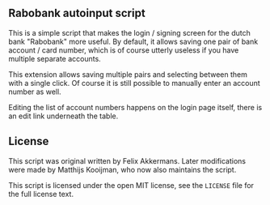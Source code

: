 Rabobank autoinput script
-------------------------
This is a simple script that makes the login / signing screen for the
dutch bank "Rabobank" more useful. By default, it allows saving one pair
of bank account / card number, which is of course utterly useless if you
have multiple separate accounts.

This extension allows saving multiple pairs and selecting between them
with a single click. Of course it is still possible to manually enter an
account number as well.

Editing the list of account numbers happens on the login page itself,
there is an edit link underneath the table.

License
-------
This script was original written by Felix Akkermans. Later modifications
were made by Matthijs Kooijman, who now also maintains the script.

This script is licensed under the open MIT license, see the `LICENSE`
file for the full license text.
